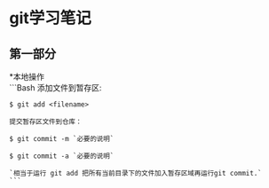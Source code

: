 git学习笔记
====================
第一部分
--------------------

*本地操作<br>
	```Bash
	添加文件到暂存区:<br>
	
	$ git add <filename>
	
	提交暂存区文件到仓库：
	
	$ git commit -m `必要的说明`
	
	$ git commit -a `必要的说明`
	
	`相当于运行 git add 把所有当前目录下的文件加入暂存区域再运行git commit.`
	```
	